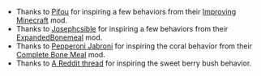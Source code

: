 + Thanks to [Pifou](https://www.curseforge.com/members/Forge_User_52183994) for inspiring a few behaviors from their [Improving Minecraft](https://www.curseforge.com/minecraft/mc-mods/improving-minecraft) mod.
+ Thanks to [Josephcsible](https://www.curseforge.com/members/josephcsible) for inspiring a few behaviors from their [ExpandedBonemeal](https://www.curseforge.com/minecraft/mc-mods/expandedbonemeal) mod.
+ Thanks to [Pepperoni Jabroni](https://www.curseforge.com/members/pepperoni__jabroni__) for inspiring the coral behavior from their [Complete Bone Meal](https://www.curseforge.com/minecraft/mc-mods/complete-bone-meal) mod.
+ Thanks to [A Reddit thread](https://www.reddit.com/r/minecraftsuggestions/comments/ujh9bu/using_bonemeal_on_taiga_grass_should_have_a/) for inspiring the sweet berry bush behavior.